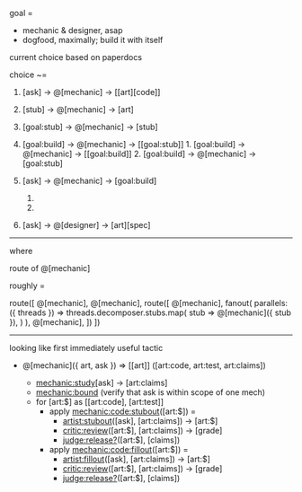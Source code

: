 goal =
- mechanic & designer, asap
- dogfood, maximally; build it with itself

current choice based on paperdocs

choice ~=
1. [ask] -> @[mechanic]<buildout> -> [[art][code]]
  1. [stub]       -> @[mechanic]<fillout> -> [art]
  2. [goal:stub] -> @[mechanic]<stubout> -> [stub]
  3. [goal:build]        -> @[mechanic]<propose><stubs> -> [[goal:stub]]
    1. [goal:build] -> @[mechanic]<decompose> -> [[goal:build]]
    2. [goal:build] -> @[mechanic]<outline> -> [goal:stub]
  4. [ask] -> @[mechanic]<prepare><study> -> [goal:build]
     1. <prepare><study><repo>
     2. <prepare><study><ask>

2. [ask] -> @[designer]<solveout> -> [art][spec]


---

where

route of @[mechanic]<buildout>

roughly =

  route([
    @[mechanic]<prepare><study>,
    @[mechanic]<propose><stubs>,
    route([
      @[mechanic]<produce><decompose>,
      fanout(
        parallels: ({ threads }) => threads.decomposer.stubs.map(
          stub => @[mechanic]<produce><stubfill>({ stub }),
        )
      ),
      @[mechanic]<produce><review>,
    ])
  ])


---

looking like first immediately useful tactic

- @[mechanic]<stubfill>({ art, ask }) => [[art]] ([art:code, art:test, art:claims])
  - <mechanic:study>[ask] -> [art:claims]
  - <mechanic:bound> (verify that ask is within scope of one mech)
  - for [art:$] as [[art:code], [art:test]]
    - apply <mechanic:code:stubout>([art:$]) =
      - <artist:stubout>([ask], [art:claims]) -> [art:$]
      - <critic:review>([art:$], [art:claims]) -> [grade]
      - <judge:release?>([art:$], [claims])
    - apply <mechanic:code:fillout>([art:$]) =
      - <artist:fillout>([ask], [art:claims]) -> [art:$]
      - <critic:review>([art:$], [art:claims]) -> [grade]
      - <judge:release?>([art:$], [claims])
